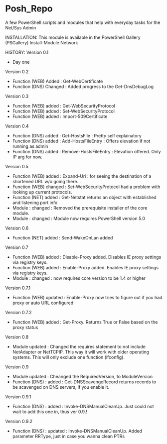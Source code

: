 # Posh_Repo
A few PowerShell scripts and modules that help with everyday tasks for the Net/Sys Admin


INSTALLATION:
This module is available in the PowerShell Gallery (PSGallery)
Install-Module Network


HISTORY:
Version 0.1
- Day one

Version 0.2
- Function (WEB) Added : Get-WebCertificate
- Function (DNS) Changed : Added progress to the Get-DnsDebugLog 

Version 0.3
- Function (WEB) added : Get-WebSecurityProtocol
- Function (WEB) added : Set-WebSecurityProtocol 
- Function (WEB) added : Import-509Certificate

Version 0.4
- Function (DNS) added : Get-HostsFile : Pretty self explainatory
- Function (DNS) added : Add-HostsFileEntry : Offers elevation if not running as admin
- Function (DNS) added : Remove-HostsFileEntry : Elevation offered. Only IP arg for now. 

Version 0.5
- Function (WEB) added : Expand-Uri : for seeing the destination of a shortened URL w/o going there...
- Function (WEB) changed : Set-WebSecurityProtocol had a problem with looking up current protocols. 
- Function (NET) added : Get-Netstat returns an object with established and listening port info
- Module : changed : Removed the prerequisite installer of the core module. 
- Module : changed : Module now requires PowerShell version 5.0

Version 0.6
- Function (NET) added : Send-WakeOnLan added

Version 0.7
- Function (WEB) added : Disable-Proxy added. Disables IE proxy settings via registry keys. 
- Function (WEB) added : Enable-Proxy added. Enables IE proxy settings via registry keys. 
- Module : changed : now requires core version to be 1.4 or higher

Version 0.7.1
- Function (WEB) updated : Enable-Proxy now tries to figure out if you had proxy or auto URL configured

Version 0.7.2
- Function (WEB) added : Get-Proxy. Returns True or False based on the proxy status

Version 0.8
- Module updated : Changed the requires statement to not include NetAdapter or NetTCPIP. This way it will work with
older operating systems. This will only exclude one function (ifconfig). 

Version 0.9
- Module updated : Cheanged the RequiredVersion, to ModuleVersion
- Function (DNS) : added : Get-DNSScavengeRecord returns records to be scavenged on DNS servers, if you enable it.

Version 0.9.1
- Function (DNS) : added : Invoke-DNSManualCleanUp. Just could not wait to add this one in, thus ver 0.9.!

Version 0.9.2
- Function (DNS) : updated : Invoke-DNSManualCleanUp. Added parameter RRType, just in case you wanna clean PTRs
